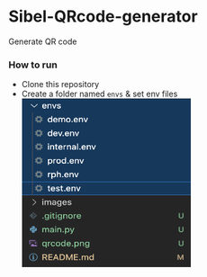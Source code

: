 # Sibel-QRcode-generator
Generate QR code

### How to run
* Clone this repository
* Create a folder named `envs` & set env files
  <img src="/images/env_setting.png" width="300" height="300">
